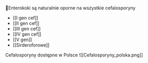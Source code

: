 🚨Enterokoki są naturalnie oporne na wszystkie cefalosporyny


- [[I gen cef]]
- [[II gen cef]]
- [[III gen cef]]
- [[IV gen cef]]
- [[V gen]]
- [[Sirderoforowe]]


Cefalosporyny dostępne w Polsce
![[Cefalosporyny_polska.png]]